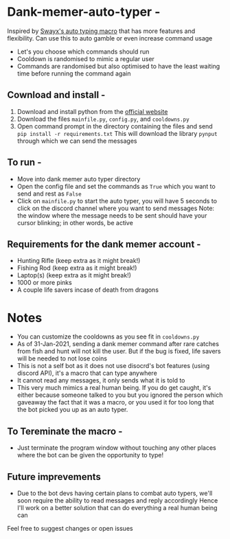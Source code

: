 # Dank-memer-auto-typer -
Inspired by [Swayx's auto typing macro](https://github.com/Swayx113/dank-memer-auto-typer) that has more features and flexibility. Can use this to auto gamble or even increase command usage 
- Let's you choose which commands should run
- Cooldown is randomised to mimic a regular user
- Commands are randomised but also optimised to have the least waiting time before running the command again

## Cownload and install  -
1. Download and install python from the [official website](https://www.python.org/downloads/)
2. Download the files `mainfile.py`, `config.py`, and `cooldowns.py`
3. Open command prompt in the directory containing the files and send `pip install -r requirements.txt` 
   This will download the library `pynput` through which we can send the messages 

## To run -
- Move into dank memer auto typer directory
- Open the config file and set the commands as `True` which you want to send and rest as `False` 
- Click on `mainfile.py` to start the auto typer, you will have 5 seconds to click on the discord channel where you want to send messages
  Note: the window where the message needs to be sent should have your cursor blinking; in other words, be active

## Requirements for the dank memer account - 
- Hunting Rifle (keep extra as it might break!)
- Fishing Rod (keep extra as it might break!)
- Laptop(s) (keep extra as it might break!)
- 1000 or more pinks
- A couple life savers incase of death from dragons

# Notes
- You can customize the cooldowns as you see fit in `cooldowns.py`
- As of 31-Jan-2021, sending a dank memer command after rare catches from fish and hunt will not kill the user. But if the bug is fixed, life savers will be needed to not lose coins
- This is not a self bot as it does not use disocrd's bot features (using discord API), it's a macro that can type anywhere
- It cannot read any messages, it only sends what it is told to
- This very much mimics a real human being. If you do get caught, it's either because someone talked to you but you ignored the person which gaveaway the fact that it was a macro, or you used it for too long that the bot picked you up as an auto typer. 

## To Tereminate the macro -
- Just terminate the program window without touching any other places where the bot can be given the opportunity to type!

## Future imprevements 
- Due to the bot devs having certain plans to combat auto typers, we'll soon require the ability to read messages and reply accordingly 
  Hence I'll work on a better solution that can do everything a real human being can
 
 Feel free to suggest changes or open issues
